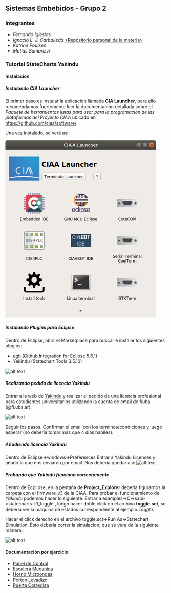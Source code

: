 ## Sistemas Embebidos - Grupo 2

### Integrantes

 - *Fernando Iglesias*
 - *Ignacio L. J. Carballeda* [\<Repositorio personal de la materia\>](https://github.com/nachocarballeda/embebidos_fiuba)
 - *Katrine Poulsen*
 - *Matías Sambrizzi*

### Tutorial StateCharts Yakindu

#### Instalacion

##### Instalando CIA Launcher

El primer paso es instalar la aplicacion llamada **CIA Launcher**, para ello recomendamos fuertemente leer la documentación detallada sobre el _Paquete de herramientas listas para usar para la programación de las plataformas del Proyecto CIAA_ ubicado en https://github.com/ciaa/software/.

Una vez instalado, se verá asi:

![alt text](https://github.com/ciaa/software/blob/master/applauncher/docs/launcher-linux.png)

##### Instalando Plugins para Eclipse

Dentro de Eclipse, abrir el Marketplace para buscar e instalar los siguientes plugins:

 - egit (Github Integration for Eclipse 5.6.1)
 - Yakindu (Statechart Tools 3.5.10)
 
![alt text](https://user-images.githubusercontent.com/9441622/81479259-9242f500-91f8-11ea-9956-31f5540f0ec8.png) 

##### Realizando pedido de licencia Yakindu

Entrar a la web de [Yakindu](https://www.itemis.com/en/yakindu/state-machine/licenses) y realizar el pedido de una licencia profesional para estudiantes universitarios utilizando la cuenta de email de fiuba (@fi.uba.ar).

![alt text](https://user-images.githubusercontent.com/9441622/81479258-90793180-91f8-11ea-9daa-58f640441147.png)

Seguir los pasos. Confirmar el email con los terminos/condiciones y luego esperar (no deberia tomar mas que 4 dias habiles).

##### Añadiendo licencia Yakindu

Dentro de Eclipse->windows->Preferences Entrar a Yakindu Licenses y añadir la que nos enviaron por email.
Nos deberia quedar asi:
![alt text](https://user-images.githubusercontent.com/9441622/81479429-72f89780-91f9-11ea-861d-5faf60e0cc63.png)

##### Probando que Yakindu funciona correctamente

Dentro de Ecplipse, en la pestaña de **Project_Explorer** deberia figurarnos la carpeta con el firmware_v3 de la CIAA. Para probar el funcionamiento de _Yakindu_ podemos hacer lo siguiente. Entrar a examples->C->sapi->statecharts->1_toggle , luego hacer doble click en el archivo **toggle.sct**, se deberia ver la maquina de estados correspondiente al ejemplo _Toggle_.

Hacer el click derecho en el archivo toggle.sct->Run As->Statechart Simulation. Esto deberia correr la simulacion, que se vera de la siguiente manera.

![alt text](https://user-images.githubusercontent.com/9441622/81479641-c3bcc000-91fa-11ea-9150-03767ebbc243.png)


#### Documentación por ejercicio
 - [Panel de Control](https://github.com/mollykei/SE_G2/tree/master/TP1/control_panel)
 - [Escalera Mecanica](https://github.com/mollykei/SE_G2/blob/master/TP1/escalera_mecanica/documentacion_escalera_mecanica.md)
  - [Horno Microondas](https://github.com/mollykei/SE_G2/blob/master/TP1/horno_micoondas/documentacion.md)
  - [Porton Levadizo](https://github.com/mollykei/SE_G2/blob/master/TP1/porton_levadizo/documentacion.md)
  - [Puerta Corrediza](https://github.com/mollykei/SE_G2/blob/master/TP1/puerta_corrediza/documentacion.md)
